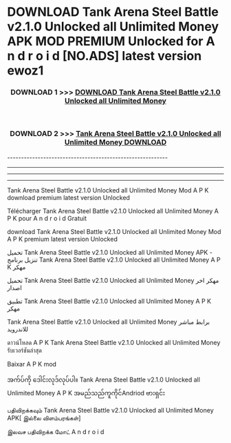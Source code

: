 # DOWNLOAD Tank Arena Steel Battle v2.1.0 Unlocked all Unlimited Money  APK MOD PREMIUM Unlocked for A n d r o i d [NO.ADS] latest version ewoz1 



<div align="center">

<h3>DOWNLOAD 1 >>> <a href="https://getmod2.web.app/?judul=Tank Arena Steel Battle v2.1.0 Unlocked all Unlimited Money ">DOWNLOAD Tank Arena Steel Battle v2.1.0 Unlocked all Unlimited Money </a></h3><br>

<h3>DOWNLOAD 2 >>> <a href="https://getmod2.web.app/?judul=Tank Arena Steel Battle v2.1.0 Unlocked all Unlimited Money ">Tank Arena Steel Battle v2.1.0 Unlocked all Unlimited Money  DOWNLOAD </a></h3>

</div>
----------------------------------------------------------

----------------------------------------------------------

----------------------------------------------------------

----------------------------------------------------------

Tank Arena Steel Battle v2.1.0 Unlocked all Unlimited Money  Mod A P K download premium latest version Unlocked

Télécharger Tank Arena Steel Battle v2.1.0 Unlocked all Unlimited Money  A P K pour A n d r o i d Gratuit

download Tank Arena Steel Battle v2.1.0 Unlocked all Unlimited Money  Mod A P K premium latest version Unlocked

تحميل Tank Arena Steel Battle v2.1.0 Unlocked all Unlimited Money  APK - تنزيل برنامج Tank Arena Steel Battle v2.1.0 Unlocked all Unlimited Money  A P K مهكر

تحميل Tank Arena Steel Battle v2.1.0 Unlocked all Unlimited Money  مهكر اخر اصدار

تطبيق Tank Arena Steel Battle v2.1.0 Unlocked all Unlimited Money  A P K مهكر

Tank Arena Steel Battle v2.1.0 Unlocked all Unlimited Money  برابط مباشر للاندرويد

ดาวน์โหลด A P K Tank Arena Steel Battle v2.1.0 Unlocked all Unlimited Money  รับเวอร์ชันล่าสุด

Baixar A P K mod

အက်ပ်ကို ဒေါင်းလုဒ်လုပ်ပါ။ Tank Arena Steel Battle v2.1.0 Unlocked all Unlimited Money  A P K အမည်သည်ကူကိုင်Andriod ဗားရှင်း

பதிவிறக்கவும் Tank Arena Steel Battle v2.1.0 Unlocked all Unlimited Money  APK[ இல்லை விளம்பரங்கள்] 
 
இலவச பதிவிறக்க மோட் A n d r o i d



